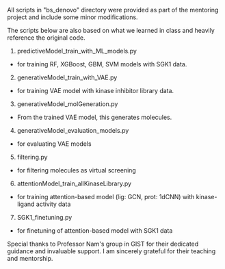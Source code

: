 All scripts in "bs_denovo" directory were provided as part of the mentoring project and include some minor modifications.

The scripts below are also based on what we learned in class and heavily reference the original code.

1. predictiveModel_train_with_ML_models.py
- for training RF, XGBoost, GBM, SVM models with SGK1 data.
2. generativeModel_train_with_VAE.py
- for training VAE model with kinase inhibitor library data.
3. generativeModel_molGeneration.py
- From the trained VAE model, this generates molecules.
4. generativeModel_evaluation_models.py
- for evaluating VAE models
5. filtering.py
- for filtering molecules as virtual screening
6. attentionModel_train_allKinaseLibrary.py
- for training attention-based model (lig: GCN, prot: 1dCNN) with kinase-ligand activity data
7. SGK1_finetuning.py
- for finetuning of attention-based model with SGK1 data 

Special thanks to Professor Nam's group in GIST for their dedicated guidance and invaluable support. 
I am sincerely grateful for their teaching and mentorship.
